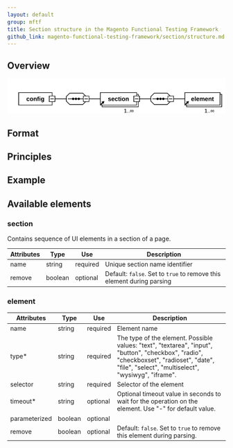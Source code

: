 ```yaml
---
layout: default
group: mftf
title: Section structure in the Magento Functional Testing Framework
github_link: magento-functional-testing-framework/section/structure.md
---
```


## Overview

![](./img/section-dia.svg)

## Format

## Principles

## Example

## Available elements

### section

Contains sequence of UI elements in a section of a page.

Attributes|Type|Use|Description
---|---|---|---
name|string|required|Unique section name identifier
remove|boolean|optional|Default: `false`. Set to `true` to remove this element during parsing

### element

Attributes|Type|Use|Description
---|---|---|---
name|string|required|Element name
type*|string|required|The type of the element. Possible values: "text", "textarea", "input", "button", "checkbox", "radio", "checkboxset", "radioset", "date", "file", "select", "multiselect", "wysiwyg", "iframe".
selector|string|required|Selector of the element
timeout*|string|optional|Optional timeout value in seconds to wait for the operation on the element. Use "-" for default value.
parameterized|boolean|optional|
remove|boolean|optional|Default: `false`. Set to `true` to remove this element during parsing.